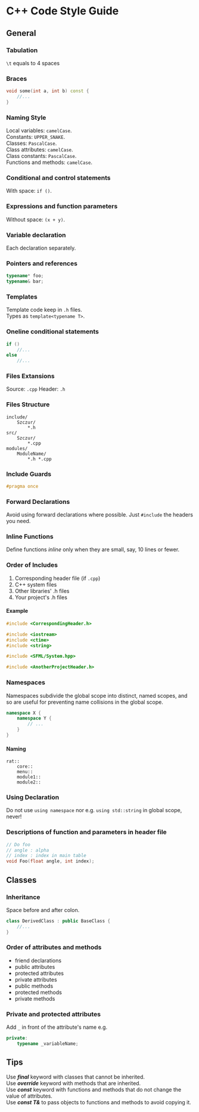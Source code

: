 # C++ Code Style Guide

## General

### Tabulation

 `\t` equals to 4 spaces

### Braces

```cpp
void some(int a, int b) const {
    //...
}
```

### Naming Style

Local variables: `camelCase`.  
Constants: `UPPER_SNAKE`.  
Classes: `PascalCase`.  
Class attributes: `camelCase`.  
Class constants: `PascalCase`.  
Functions and methods: `camelCase`.  

### Conditional and control statements

With space: `if ()`.

### Expressions and function parameters

Without space: `(x + y)`.

### Variable declaration

Each declaration separately.

### Pointers and references

```cpp
typename* foo;
typename& bar;
```

### Templates

Template code keep in `.h` files.  
Types as `template<typename T>`.

### Oneline conditional statements

```cpp
if ()
    //...
else
    //...
```


### Files Extansions

Source: `.cpp`
Header: `.h`

### Files Structure

```
include/
    Szczur/
        *.h
src/
    Szczur/
        *.cpp
modules/
    ModuleName/
        *.h *.cpp
```

### Include Guards

```cpp
#pragma once
```

### Forward Declarations

Avoid using forward declarations where possible. Just `#include` the headers you need.

### Inline Functions

Define functions *inline* only when they are small, say, 10 lines or fewer.

### Order of Includes

1. Corresponding header file (if `.cpp`)
2. C++ system files
3. Other libraries' .h files
4. Your project's .h files

#### Example

```cpp
#include <CorrespondingHeader.h>

#include <iostream>
#include <ctime>
#include <string>

#include <SFML/System.hpp>

#include <AnotherProjectHeader.h>
```

### Namespaces

Namespaces subdivide the global scope into distinct, named scopes, and so are useful for preventing name collisions in the global scope.

```cpp
namespace X {
    namespace Y {
        // ...
    }
}
```

#### Naming

```
rat::
    core::
    menu::
    module1::
    module2::
```

### Using Declaration

Do not use `using namespace` nor e.g. `using std::string` in global scope, never!

### Descriptions of function and parameters in header file

```cpp
// Do foo
// angle : alpha
// index : index in main table
void Foo(float angle, int index);
```

## Classes

### Inheritance

Space before and after colon.

```cpp
class DerivedClass : public BaseClass {
    //...
}
```

### Order of attributes and methods

 * friend declarations  
 * public attributes
 * protected attributes
 * private attributes
 * public methods
 * protected methods  
 * private methods

### Private and protected attributes

Add `_` in front of the attribute's name e.g.

```cpp
private:
    typename _variableName;
```

## Tips

Use ***final*** keyword with classes that cannot be inherited.  
Use ***override*** keyword with methods that are inherited.  
Use ***const*** keyword with functions and methods that do not change the value of attributes.  
Use ***const T&*** to pass objects to functions and methods to avoid copying it.
